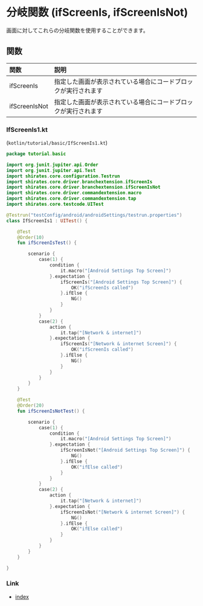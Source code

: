 # 分岐関数 (ifScreenIs, ifScreenIsNot)

画面に対してこれらの分岐関数を使用することができます。

## 関数

| 関数            | 説明                              |
|:--------------|:--------------------------------|
| ifScreenIs    | 指定した画面が表示されている場合にコードブロックが実行されます |
| ifScreenIsNot | 指定した画面が表示されている場合にコードブロックが実行されます |

### IfScreenIs1.kt

(`kotlin/tutorial/basic/IfScreenIs1.kt`)

```kotlin
package tutorial.basic

import org.junit.jupiter.api.Order
import org.junit.jupiter.api.Test
import shirates.core.configuration.Testrun
import shirates.core.driver.branchextension.ifScreenIs
import shirates.core.driver.branchextension.ifScreenIsNot
import shirates.core.driver.commandextension.macro
import shirates.core.driver.commandextension.tap
import shirates.core.testcode.UITest

@Testrun("testConfig/android/androidSettings/testrun.properties")
class IfScreenIs1 : UITest() {

    @Test
    @Order(10)
    fun ifScreenIsTest() {

        scenario {
            case(1) {
                condition {
                    it.macro("[Android Settings Top Screen]")
                }.expectation {
                    ifScreenIs("[Android Settings Top Screen]") {
                        OK("ifScreenIs called")
                    }.ifElse {
                        NG()
                    }
                }
            }
            case(2) {
                action {
                    it.tap("[Network & internet]")
                }.expectation {
                    ifScreenIs("[Network & internet Screen]") {
                        OK("ifScreenIs called")
                    }.ifElse {
                        NG()
                    }
                }
            }
        }
    }

    @Test
    @Order(20)
    fun ifScreenIsNotTest() {

        scenario {
            case(1) {
                condition {
                    it.macro("[Android Settings Top Screen]")
                }.expectation {
                    ifScreenIsNot("[Android Settings Top Screen]") {
                        NG()
                    }.ifElse {
                        OK("ifElse called")
                    }
                }
            }
            case(2) {
                action {
                    it.tap("[Network & internet]")
                }.expectation {
                    ifScreenIsNot("[Network & internet Screen]") {
                        NG()
                    }.ifElse {
                        OK("ifElse called")
                    }
                }
            }
        }
    }

}
```

### Link

- [index](../../../index_ja.md)

